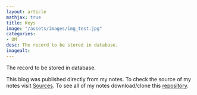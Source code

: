 ```yaml
---
layout: article
mathjax: true
title: Keys
image: "/assets/images/img_test.jpg"
categories:
- DM
desc: The record to be stored in database. 
imagealt: 
---
```


The record to be stored in database.

This blog was published directly from my notes.
To check the source of my notes visit [Sources](sources.html).
To see all of my notes download/clone this [repository](https://github.com/bovem/CS).